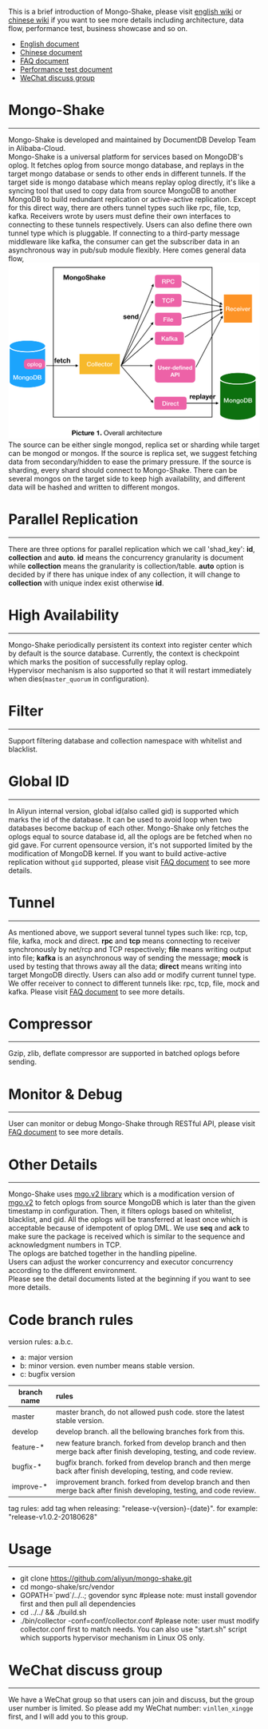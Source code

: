 This is a brief introduction of Mongo-Shake, please visit [english wiki](https://github.com/aliyun/mongo-shake/wiki/MongoShake-Detailed-Documentation) or [chinese wiki](https://yq.aliyun.com/articles/603329) if you want to see more details including architecture, data flow, performance test, business showcase and so on.

*  [English document](https://github.com/aliyun/mongo-shake/wiki/MongoShake-Detailed-Documentation)
*  [Chinese document](https://yq.aliyun.com/articles/603329)
*  [FAQ document](https://github.com/aliyun/mongo-shake/wiki/FAQ)
*  [Performance test document](https://github.com/aliyun/mongo-shake/wiki/MongoShake-Performance-Document)
*  [WeChat discuss group](https://github.com/aliyun/mongo-shake#wechat-discuss-group)

# Mongo-Shake
---
Mongo-Shake is developed and maintained by DocumentDB Develop Team in Alibaba-Cloud.<br>
Mongo-Shake is a universal platform for services based on MongoDB's oplog. It fetches oplog from source mongo database, and replays in the target mongo database or sends to other ends in different tunnels. If the target side is mongo database which means replay oplog directly, it's like a syncing tool that used to copy data from source MongoDB to another MongoDB to build redundant replication or active-active replication. Except for this direct way, there are others tunnel types such like rpc, file, tcp, kafka. Receivers wrote by users must define their own interfaces to connecting to these tunnels respectively. Users can also define there own tunnel type which is pluggable. If connecting to a third-party message middleware like kafka, the consumer can get the subscriber data in an asynchronous way in pub/sub module flexibly.
Here comes general data flow, <br>
![pic1](resources/dataflow.png)<br>
The source can be either single mongod, replica set or sharding while target can be mongod or mongos. If the source is replica set, we suggest fetching data from secondary/hidden to ease the primary pressure. If the source is sharding, every shard should connect to Mongo-Shake. There can be several mongos on the target side to keep high availability, and different data will be hashed and written to different mongos.

# Parallel Replication
---
There are three options for parallel replication which we call 'shad\_key': __id__, __collection__ and __auto__. __id__ means the concurrency granularity is document while __collection__ means the granularity is collection/table. __auto__ option is decided by if there has unique index of any collection, it will change to __collection__ with unique index exist otherwise __id__.

# High Availability
---
Mongo-Shake periodically persistent its context into register center which by default is the source database. Currently, the context is checkpoint which marks the position of successfully replay oplog.<br>
Hypervisor mechanism is also supported so that it will restart immediately when dies(`master_quorum` in configuration).

# Filter
---
Support filtering database and collection namespace with whitelist and blacklist.

# Global ID
---
In Aliyun internal version, global id(also called gid) is supported which marks the id of the database. It can be used to avoid loop when two databases become backup of each other. Mongo-Shake only fetches the oplogs equal to source database id, all the oplogs are be fetched when no gid gave. For current opensource version, it's not supported limited by the modification of MongoDB kernel.
If you want to build active-active replication without `gid` supported, please visit [FAQ document](https://github.com/aliyun/mongo-shake/wiki/FAQ) to see more details.

# Tunnel
---
As mentioned above, we support several tunnel types such like: rcp, tcp, file, kafka, mock and direct. __rpc__ and __tcp__ means connecting to receiver synchronously by net/rcp and TCP respectively; __file__ means writing output into file; __kafka__ is an asynchronous way of sending the message; __mock__ is used by testing that throws away all the data; __direct__ means writing into target MongoDB directly. Users can also add or modify current tunnel type.<br>
We offer receiver to connect to different tunnels like: rpc, tcp, file, mock and kafka. Please visit [FAQ document](https://github.com/aliyun/mongo-shake/wiki/FAQ) to see more details.

# Compressor
---
Gzip, zlib, deflate compressor are supported in batched oplogs before sending.

# Monitor & Debug
---
User can monitor or debug Mongo-Shake through RESTful API, please visit [FAQ document](https://github.com/aliyun/mongo-shake/wiki/FAQ) to see more details.

# Other Details
---
Mongo-Shake uses [mgo.v2 library](https://github.com/vinllen/mgo) which is a modification version of [mgo.v2](https://github.com/go-mgo/mgo/tree/v2) to fetch oplogs from source MongoDB which is later than the given timestamp in configuration. Then, it filters oplogs based on whitelist, blacklist, and gid. All the oplogs will be transferred at least once which is acceptable because of idempotent of oplog DML. We use __seq__ and __ack__ to make sure the package is received which is similar to the sequence and acknowledgment numbers in TCP.<br>
The oplogs are batched together in the handling pipeline.<br>
Users can adjust the worker concurrency and executor concurrency according to the different environment.<br>
Please see the detail documents listed at the beginning if you want to see more details.<br>

# Code branch rules
version rules: a.b.c.

*  a: major version
*  b: minor version. even number means stable version.
*  c: bugfix version

| branch name | rules |
| - | :- |
| master | master branch, do not allowed push code. store the latest stable version. |
| develop | develop branch. all the bellowing branches fork from this. |
| feature-\* | new feature branch. forked from develop branch and then merge back after finish developing, testing, and code review. |
| bugfix-\* | bugfix branch. forked from develop branch and then merge back after finish developing, testing, and code review. |
| improve-\* | improvement branch. forked from develop branch and then merge back after finish developing, testing, and code review.  |

tag rules:
add tag when releasing: "release-v{version}-{date}". for example: "release-v1.0.2-20180628"

# Usage
---
*  git clone https://github.com/aliyun/mongo-shake.git
*  cd mongo-shake/src/vendor
*  GOPATH=\`pwd\`/../..; govendor sync     #please note: must install govendor first and then pull all dependencies
*  cd ../../ && ./build.sh
*  ./bin/collector -conf=conf/collector.conf #please note: user must modify collector.conf first to match needs. You can also use \"start.sh\" script which supports hypervisor mechanism in Linux OS only.

# WeChat discuss group
---
We have a WeChat group so that users can join and discuss, but the group user number is limited. So please add my WeChat number: `vinllen_xingge` first, and I will add you to this group.
